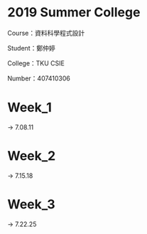 # 2019 Summer College

Course：資料科學程式設計

Student：鄭仲婷

College：TKU CSIE

Number：407410306

# Week_1 

-> 7.08.11

# Week_2 

-> 7.15.18

# Week_3 

-> 7.22.25
